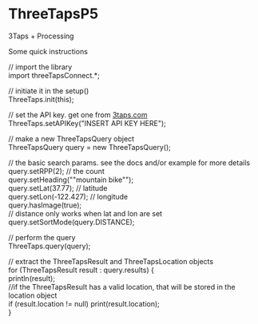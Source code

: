 ThreeTapsP5
===========

3Taps + Processing




Some quick instructions

// import the library<br>
import threeTapsConnect.*; 

// initiate it in the setup() <br>
ThreeTaps.init(this); 

// set the API key. get one from <a href="https://developer.3taps.com/signup">3taps.com</a> <br>
ThreeTaps.setAPIKey("INSERT API KEY HERE"); 

// make a new ThreeTapsQuery object <br>
ThreeTapsQuery query = new ThreeTapsQuery(); 

// the basic search params. see the docs and/or example for more details <br>
query.setRPP(2); // the count <br>
query.setHeading("\"mountain bike\""); <br>
query.setLat(37.77); // latitude <br>
query.setLon(-122.427); // longitude <br>
query.hasImage(true); <br>
// distance only works when lat and lon are set <br>
query.setSortMode(query.DISTANCE); 

// perform the query <br>
ThreeTaps.query(query); 

// extract the ThreeTapsResult and ThreeTapsLocation objects <br>
for (ThreeTapsResult result : query.results) {<br>
  println(result);<br>
//if the ThreeTapsResult has a valid location, that will be stored in the location object<br>
  if (result.location != null) print(result.location); <br>
} 
